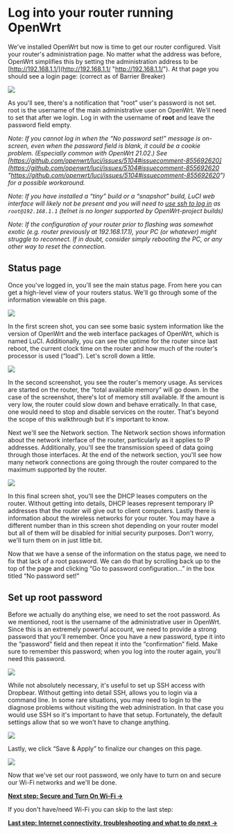 # Log into your router running OpenWrt

We've installed OpenWrt but now is time to get our router configured. Visit your router's administration page. No matter what the address was before, OpenWrt simplifies this by setting the administration address to be [http://192.168.1.1/](http://192.168.1.1/ "http://192.168.1.1/"). At that page you should see a login page: (correct as of Barrier Breaker)

[![](/_media/media/doc/walkthrough-login-screen-1.png?w=1000&tok=3157a6)](/_detail/media/doc/walkthrough-login-screen-1.png?id=docs%3Aguide-quick-start%3Awalkthrough_login "media:doc:walkthrough-login-screen-1.png")

As you'll see, there's a notification that “root” user's password is not set. root is the username of the main administrative user on OpenWrt. We'll need to set that after we login. Log in with the username of **root** and leave the password field empty.

*Note: If you cannot log in when the “No password set!” message is on-screen, even when the password field is blank, it could be a cookie problem. (Especially common with OpenWrt 21.02.) See [https://github.com/openwrt/luci/issues/5104#issuecomment-855692620](https://github.com/openwrt/luci/issues/5104#issuecomment-855692620 "https://github.com/openwrt/luci/issues/5104#issuecomment-855692620") for a possible workaround.*

*Note: If you have installed a “tiny” build or a “snapshot” build, LuCI web interface will likely not be present and you will need to [use ssh to log in](/docs/guide-quick-start/sshadministration "docs:guide-quick-start:sshadministration") as `root@192.168.1.1` (telnet is no longer supported by OpenWrt-project builds)*

*Note: If the configuration of your router prior to flashing was somewhat exotic (e.g. router previously at 192.168.17.1), your PC (or whatever) might struggle to reconnect. If in doubt, consider simply rebooting the PC, or any other way to reset the connection.*

## Status page

Once you've logged in, you'll see the main status page. From here you can get a high-level view of your routers status. We'll go through some of the information viewable on this page.

[![](/_media/media/doc/walkthrough-status-screen-2.png?w=1000&tok=f0ed39)](/_detail/media/doc/walkthrough-status-screen-2.png?id=docs%3Aguide-quick-start%3Awalkthrough_login "media:doc:walkthrough-status-screen-2.png")

In the first screen shot, you can see some basic system information like the version of OpenWrt and the web interface packages of OpenWrt, which is named LuCI. Additionally, you can see the uptime for the router since last reboot, the current clock time on the router and how much of the router's processor is used (“load”). Let's scroll down a little.

[![](/_media/media/doc/walkthrough-status-screen-3.png?w=1000&tok=4c2adb)](/_detail/media/doc/walkthrough-status-screen-3.png?id=docs%3Aguide-quick-start%3Awalkthrough_login "media:doc:walkthrough-status-screen-3.png")

In the second screenshot, you see the router's memory usage. As services are started on the router, the “total available memory” will go down. In the case of the screenshot, there's lot of memory still available. If the amount is very low, the router could slow down and behave erratically. In that case, one would need to stop and disable services on the router. That's beyond the scope of this walkthrough but it's important to know.

Next we'll see the Network section. The Network section shows information about the network interface of the router, particularly as it applies to IP addresses. Additionally, you'll see the transmission speed of data going through those interfaces. At the end of the network section, you'll see how many network connections are going through the router compared to the maximum supported by the router.

[![](/_media/media/doc/walkthrough-status-screen-4.png?w=1000&tok=dc6f51)](/_detail/media/doc/walkthrough-status-screen-4.png?id=docs%3Aguide-quick-start%3Awalkthrough_login "media:doc:walkthrough-status-screen-4.png")

In this final screen shot, you'll see the DHCP leases computers on the router. Without getting into details, DHCP leases represent temporary IP addresses that the router will give out to client computers. Lastly there is information about the wireless networks for your router. You may have a different number than in this screen shot depending on your router model but all of them will be disabled for initial security purposes. Don't worry, we'll turn them on in just little bit.

Now that we have a sense of the information on the status page, we need to fix that lack of a root password. We can do that by scrolling back up to the top of the page and clicking “Go to password configuration...” in the box titled “No password set!”

## Set up root password

Before we actually do anything else, we need to set the root password. As we mentioned, root is the username of the administrative user in OpenWrt. Since this is an extremely powerful account, we need to provide a strong password that you'll remember. Once you have a new password, type it into the “password” field and then repeat it into the “confirmation” field. Make sure to remember this password; when you log into the router again, you'll need this password.

[![](/_media/media/doc/walkthrough-password-config-5.png?w=1000&tok=aa2a78)](/_detail/media/doc/walkthrough-password-config-5.png?id=docs%3Aguide-quick-start%3Awalkthrough_login "media:doc:walkthrough-password-config-5.png")

While not absolutely necessary, it's useful to set up SSH access with Dropbear. Without getting into detail SSH, allows you to login via a command line. In some rare situations, you may need to login to the diagnose problems without visiting the web administration. In that case you would use SSH so it's important to have that setup. Fortunately, the default settings allow that so we won't have to change anything.

[![](/_media/media/doc/walkthrough-password-screen-setup-dropbear-6.png?w=1000&tok=d3a9fe)](/_detail/media/doc/walkthrough-password-screen-setup-dropbear-6.png?id=docs%3Aguide-quick-start%3Awalkthrough_login "media:doc:walkthrough-password-screen-setup-dropbear-6.png")

Lastly, we click “Save &amp; Apply” to finalize our changes on this page.

[![](/_media/media/doc/walkthrough-password-save-and-apply-7.png?w=1000&tok=11301a)](/_detail/media/doc/walkthrough-password-save-and-apply-7.png?id=docs%3Aguide-quick-start%3Awalkthrough_login "media:doc:walkthrough-password-save-and-apply-7.png")

Now that we've set our root password, we only have to turn on and secure our Wi-Fi networks and we'll be done.

[**Next step: Secure and Turn On Wi-Fi -&gt;**](/docs/guide-quick-start/walkthrough_wifi "docs:guide-quick-start:walkthrough_wifi")

If you don't have/need Wi-Fi you can skip to the last step:

[**Last step: Internet connectivity, troubleshooting and what to do next -&gt;**](/docs/guide-quick-start/checks_and_troubleshooting "docs:guide-quick-start:checks_and_troubleshooting")
